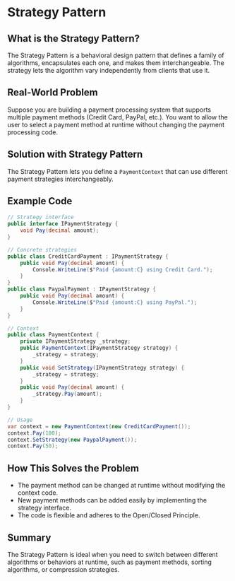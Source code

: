 # Strategy Pattern

## What is the Strategy Pattern?
The Strategy Pattern is a behavioral design pattern that defines a family of algorithms, encapsulates each one, and makes them interchangeable. The strategy lets the algorithm vary independently from clients that use it.

## Real-World Problem
Suppose you are building a payment processing system that supports multiple payment methods (Credit Card, PayPal, etc.). You want to allow the user to select a payment method at runtime without changing the payment processing code.

## Solution with Strategy Pattern
The Strategy Pattern lets you define a `PaymentContext` that can use different payment strategies interchangeably.

## Example Code
```csharp
// Strategy interface
public interface IPaymentStrategy {
    void Pay(decimal amount);
}

// Concrete strategies
public class CreditCardPayment : IPaymentStrategy {
    public void Pay(decimal amount) {
        Console.WriteLine($"Paid {amount:C} using Credit Card.");
    }
}
public class PaypalPayment : IPaymentStrategy {
    public void Pay(decimal amount) {
        Console.WriteLine($"Paid {amount:C} using PayPal.");
    }
}

// Context
public class PaymentContext {
    private IPaymentStrategy _strategy;
    public PaymentContext(IPaymentStrategy strategy) {
        _strategy = strategy;
    }
    public void SetStrategy(IPaymentStrategy strategy) {
        _strategy = strategy;
    }
    public void Pay(decimal amount) {
        _strategy.Pay(amount);
    }
}

// Usage
var context = new PaymentContext(new CreditCardPayment());
context.Pay(100);
context.SetStrategy(new PaypalPayment());
context.Pay(50);
```

## How This Solves the Problem
- The payment method can be changed at runtime without modifying the context code.
- New payment methods can be added easily by implementing the strategy interface.
- The code is flexible and adheres to the Open/Closed Principle.

## Summary
The Strategy Pattern is ideal when you need to switch between different algorithms or behaviors at runtime, such as payment methods, sorting algorithms, or compression strategies.
